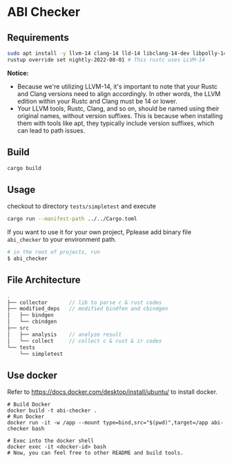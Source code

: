 # ABI Checker


## Requirements

```sh
sudo apt install -y llvm-14 clang-14 lld-14 libclang-14-dev libpolly-14-dev
rustup override set nightly-2022-08-01 # This rustc uses LLVM-14
```

**Notice:**
- Because we're utilizing LLVM-14, it's important to note that your Rustc and Clang versions need to align accordingly. In other words, the LLVM edition within your Rustc and Clang must be 14 or lower.
- Your LLVM tools, Rustc, Clang, and so on, should be named using their original names, without version suffixes. This is because when installing them with tools like apt, they typically include version suffixes, which can lead to path issues.

## Build
```sh
cargo build
```

## Usage

checkout to directory `tests/simpletest` and execute
```sh
cargo run --manifest-path ../../Cargo.toml
```

If you want to use it for your own project, Pplease add binary file `abi_checker` to your environment path.
```sh
# in the root of projects, run
$ abi_checker
```

## File Architecture
```c
.
├── collector       // lib to parse c & rust codes
├── modified_deps   // modified bindfen and cbindgen
│   ├── bindgen
│   └── cbindgen
├── src
│   ├── analysis    // analyze result
│   └── collect     // collect c & rust & ir codes
└── tests
    └── simpletest
```

## Use docker

Refer to https://docs.docker.com/desktop/install/ubuntu/ to install docker.

```Shell
# Build Docker
docker build -t abi-checker .
# Run Docker
docker run -it -w /app --mount type=bind,src="$(pwd)",target=/app abi-checker bash

# Exec into the docker shell
docker exec -it <docker-id> bash
# Now, you can feel free to other README and build tools. 
```
